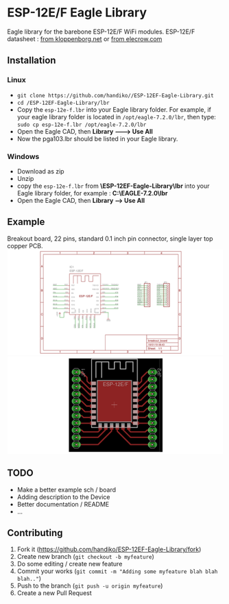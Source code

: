 # ESP-12E/F Eagle Library
Eagle library for the barebone ESP-12E/F WiFi modules.
ESP-12E/F datasheet : [from kloppenborg.net](https://www.kloppenborg.net/images/blog/esp8266/esp8266-esp12e-specs.pdf) or [from elecrow.com](https://www.elecrow.com/download/ESP-12F.pdf)

## Installation
### Linux
* `git clone https://github.com/handiko//ESP-12EF-Eagle-Library.git`
* `cd /ESP-12EF-Eagle-Library/lbr`
* Copy the `esp-12e-f.lbr` into your Eagle library folder. For example, if your eagle library folder is located in `/opt/eagle-7.2.0/lbr`, then type: `sudo cp esp-12e-f.lbr /opt/eagle-7.2.0/lbr`
* Open the Eagle CAD, then **Library ---> Use All**
* Now the pga103.lbr should be listed in your Eagle library.

### Windows
* Download as zip
* Unzip
* copy the `esp-12e-f.lbr` from **\ESP-12EF-Eagle-Library\lbr** into your Eagle library folder, for example : **C:\EAGLE-7.2.0\lbr**
* Open the Eagle CAD, then **Library --> Use All**

## Example
Breakout board, 22 pins, standard 0.1 inch pin connector, single layer top copper PCB.
![](./example_sch.png)
![](./example_brd.png)

## TODO
* Make a better example sch / board
* Adding description to the Device
* Better documentation / README
* ...

## Contributing
1. Fork it (https://github.com/handiko/ESP-12EF-Eagle-Library/fork)
2. Create new branch (`git checkout -b myfeature`)
3. Do some editing / create new feature
4. Commit your works (`git commit -m "Adding some myfeature blah blah blah.."`)
5. Push to the branch (`git push -u origin myfeature`)
6. Create a new Pull Request

